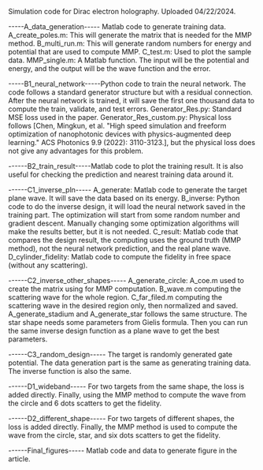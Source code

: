 Simulation code for Dirac electron holography. Uploaded 04/22/2024.

-----A_data_generation----- Matlab code to generate training data. 
A_create_poles.m: This will generate the matrix that is needed for the MMP method.
B_multi_run.m: This will generate random numbers for energy and potential that are used to compute MMP.
C_test.m: Used to plot the sample data.
MMP_single.m: A Matlab function. The input will be the potential and energy, and the output will be the wave function and the error.

-----B1_neural_network-----Python code to train the neural network. The code follows a standard generator structure but with a residual connection. After the neural network is trained, it will save the first one thousand data to compute the train, validate, and test errors.
Generator_Res.py: Standard MSE loss used in the paper.
Generator_Res_custom.py: Physical loss follows [Chen, Mingkun, et al. "High speed simulation and freeform optimization of nanophotonic devices with physics-augmented deep learning." ACS Photonics 9.9 (2022): 3110-3123.], but the physical loss does not give any advantages for this problem.

------B2_train_result-----Matlab code to plot the training result. It is also useful for checking the prediction and nearest training data around it.

------C1_inverse_pln-----
A_generate: Matlab code to generate the target plane wave. It will save the data based on its energy.
B_inverse: Python code to do the inverse design, it will load the neural network saved in the training part. The optimization will start from some random number and gradient descent. Manually changing some optimization algorithms will make the results better, but it is not needed.
C_result: Matlab code that compares the design result, the computing uses the ground truth (MMP method), not the neural network prediction, and the real plane wave.
D_cylinder_fidelity: Matlab code to compute the fidelity in free space (without any scattering).

------C2_inverse_other_shapes-----
A_generate_circle: A_coe.m used to create the matrix using for MMP computation. B_wave.m computing the scattering wave for the whole region. C_far_filed.m computing the scattering wave in the desired region only, then normalized and saved. 
A_generate_stadium and A_generate_star follows the same structure. The star shape needs some parameters from Gielis formula. Then you can run the same inverse design function as a plane wave to get the best parameters.

------C3_random_design-----
The target is randomly generated gate potential. The data generation part is the same as generating training data. The inverse function is also the same.

------D1_wideband-----
For two targets from the same shape, the loss is added directly. Finally, using the MMP method to compute the wave from the circle and 6 dots scatters to get the fidelity.

------D2_different_shape-----
For two targets of different shapes, the loss is added directly. Finally, the MMP method is used to compute the wave from the circle, star, and six dots scatters to get the fidelity.

------Final_figures-----
Matlab code and data to generate figure in the article.
